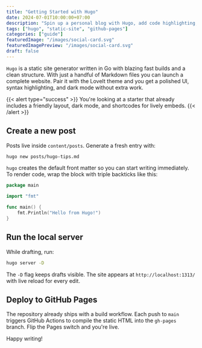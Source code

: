```yaml
---
title: "Getting Started with Hugo"
date: 2024-07-01T10:00:00+07:00
description: "Spin up a personal blog with Hugo, add code highlighting, and ship it to GitHub Pages."
tags: ["hugo", "static-site", "github-pages"]
categories: ["guide"]
featuredImage: "/images/social-card.svg"
featuredImagePreview: "/images/social-card.svg"
draft: false
---
```


`Hugo` is a static site generator written in Go with blazing fast builds and a clean structure. With just a handful of Markdown files you can launch a complete website. Pair it with the LoveIt theme and you get a polished UI, syntax highlighting, and dark mode without extra work.

{{< alert type="success" >}}
You're looking at a starter that already includes a friendly layout, dark mode, and shortcodes for lively embeds.
{{< /alert >}}

## Create a new post

Posts live inside `content/posts`. Generate a fresh entry with:

```bash
hugo new posts/hugo-tips.md
```

`hugo` creates the default front matter so you can start writing immediately. To render code, wrap the block with triple backticks like this:

```go
package main

import "fmt"

func main() {
    fmt.Println("Hello from Hugo!")
}
```

## Run the local server

While drafting, run:

```bash
hugo server -D
```

The `-D` flag keeps drafts visible. The site appears at `http://localhost:1313/` with live reload for every edit.

## Deploy to GitHub Pages

The repository already ships with a build workflow. Each push to `main` triggers GitHub Actions to compile the static HTML into the `gh-pages` branch. Flip the Pages switch and you're live.

Happy writing!

